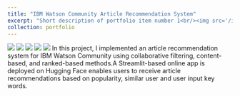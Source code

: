 ```yaml
---
title: "IBM Watson Community Article Recommendation System"
excerpt: "Short description of portfolio item number 1<br/><img src='/images/IBM.png'>"
collection: portfolio
---
```

[![](https://img.shields.io/badge/Python-white?logo=Python)](#) [![](https://img.shields.io/badge/Jupyter-white?logo=Jupyter)](#) [![](https://img.shields.io/badge/PyTorch-white?logo=pytorch)](#) [![](https://img.shields.io/badge/Twitter-white?logo=Twitter)](#) [![](https://img.shields.io/badge/HuggingFace_Transformers-white?logo=huggingface)](#)
In this project, I implemented an article recommendation system for IBM Watson Community using collaborative filtering, content-based, and ranked-based methods.A Streamlit-based online app is deployed on Hugging Face enables users to receive article recommendations based on popularity, similar user and user input key words.
